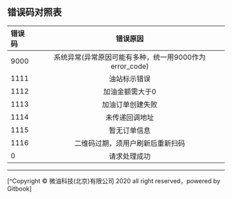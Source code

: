 ## 错误码对照表

| 错误码 | 错误原因 |
| :-----| :----: |
| 9000 | 系统异常(异常原因可能有多种，统一用9000作为error_code) |
| 1111 | 油站标示错误 |
| 1112 | 加油金额需大于0 |
| 1113 | 加油订单创建失败 |
| 1114 | 未传递回调地址 |
| 1115 | 暂无订单信息 |
| 1116 | 二维码过期，须用户刷新后重新扫码 |
| 0 | 请求处理成功 |



*****
[^Copyright © 微油科技(北京)有限公司 2020 all right reserved，powered by Gitbook]